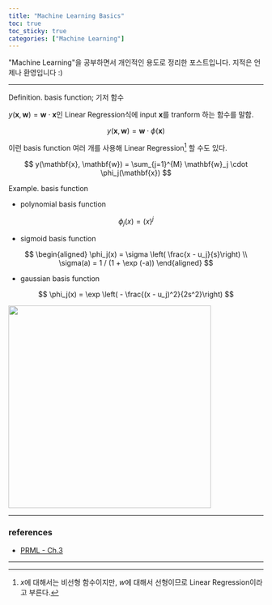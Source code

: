 ```yaml
---
title: "Machine Learning Basics"
toc: true
toc_sticky: true
categories: ["Machine Learning"]
---
```




"Machine Learning"을 공부하면서 개인적인 용도로 정리한 포스트입니다. 지적은 언제나 환영입니다 :)


<hr/>

<span class="statement-title">Definition.</span> basis function; 기저 함수<br>

$y(\mathbf{x}, \mathbf{w}) = \mathbf{w} \cdot \mathbf{x}$인 Linear Regression식에 input $\mathbf{x}$를 tranform 하는 함수를 말함.

$$
y(\mathbf{x}, \mathbf{w}) = \mathbf{w} \cdot \phi(\mathbf{x})
$$

이런 basis function 여러 개를 사용해 Linear Regression[^1] 할 수도 있다.

$$
y(\mathbf{x}, \mathbf{w}) = \sum_{j=1}^{M} \mathbf{w}_j \cdot \phi_j(\mathbf{x})
$$

<span class="statement-title">Example.</span> basis function<br>

- polynomial basis function

$$
\phi_j(x) = (x)^j
$$

- sigmoid basis function

$$
\begin{aligned}
\phi_j(x) = \sigma \left( \frac{x - u_j}{s}\right) \\
\sigma(a) = 1 / (1 + \exp (-a))
\end{aligned}
$$

- gaussian basis function

$$
\phi_j(x) = \exp \left( - \frac{(x - u_j)^2}{2s^2}\right)
$$

<div class="img-wrapper">
  <img src="{{ "/images/computer-science/machine-learning/basis-function.png" | relative_url }}" width="400px">
</div>

<hr/>

### references

- [PRML - Ch.3](http://norman3.github.io/prml/docs/chapter03/1)

<hr/>

[^1]: $x$에 대해서는 비선형 함수이지만, $w$에 대해서 선형이므로 Linear Regression이라고 부른다.
